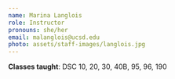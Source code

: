 ```yaml
---
name: Marina Langlois
role: Instructor
pronouns: she/her
email: malanglois@ucsd.edu
photo: assets/staff-images/langlois.jpg
---
```

**Classes taught**: DSC 10, 20, 30, 40B, 95, 96, 190
